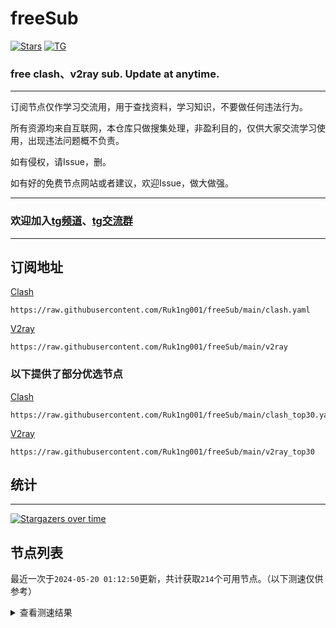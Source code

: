 # freeSub
[![Stars](https://img.shields.io/github/stars/Ruk1ng001/freeSub)](https://github.com/Ruk1ng001/freeSub/stargazers)
[![TG](https://img.shields.io/badge/Telegram-gray?logo=Telegram)](https://t.me/Ruk1ng001)
### free clash、v2ray sub. Update at anytime.

---

订阅节点仅作学习交流用，用于查找资料，学习知识，不要做任何违法行为。

所有资源均来自互联网，本仓库只做搜集处理，非盈利目的，仅供大家交流学习使用，出现违法问题概不负责。

如有侵权，请Issue，删。

如有好的免费节点网站或者建议，欢迎Issue，做大做强。

---

### 欢迎加入[tg频道](https://t.me/Ruk1ng001)、[tg交流群](https://t.me/+-e-b04EE5Cw2NmU1)

---

## 订阅地址
[Clash](https://raw.githubusercontent.com/Ruk1ng001/freeSub/main/clash.yaml)
```
https://raw.githubusercontent.com/Ruk1ng001/freeSub/main/clash.yaml
```
[V2ray](https://raw.githubusercontent.com/Ruk1ng001/freeSub/main/v2ray)
```
https://raw.githubusercontent.com/Ruk1ng001/freeSub/main/v2ray
```
### 以下提供了部分优选节点

[Clash](https://raw.githubusercontent.com/Ruk1ng001/freeSub/main/clash_top30.yaml)
```
https://raw.githubusercontent.com/Ruk1ng001/freeSub/main/clash_top30.yaml
```
[V2ray](https://raw.githubusercontent.com/Ruk1ng001/freeSub/main/v2ray_top30)
```
https://raw.githubusercontent.com/Ruk1ng001/freeSub/main/v2ray_top30
```

## 统计

---

[![Stargazers over time](https://starchart.cc/Ruk1ng001/freeSub.svg)](https://starchart.cc/Ruk1ng001/freeSub)

## 节点列表

最近一次于`2024-05-20 01:12:50`更新，共计获取`214`个可用节点。（以下测速仅供参考）

<details> <summary>查看测速结果</summary>

| 序号 | 节点 | 带宽 | 延迟 |
|:--:|:--:|:--:|:--:|
 | 1 | github.com/Ruk1ng001_2163870954 | 1.64MB/s | 336.00ms |
 | 2 | github.com/Ruk1ng001_2690750277 | 1.19MB/s | 436.00ms |
 | 3 | github.com/Ruk1ng001_2340624799 | 1.05MB/s | 693.00ms |
 | 4 | github.com/Ruk1ng001_3002662062 | 1.05MB/s | 586.00ms |
 | 5 | github.com/Ruk1ng001_3934250345 | 1.02MB/s | 441.00ms |
 | 6 | github.com/Ruk1ng001_4224814787 | 954.68KB/s | 492.00ms |
 | 7 | github.com/Ruk1ng001_3061610628 | 848.69KB/s | 473.00ms |
 | 8 | github.com/Ruk1ng001_2967516307 | 843.32KB/s | 573.00ms |
 | 9 | github.com/Ruk1ng001_3564040109 | 836.46KB/s | 664.00ms |
 | 10 | github.com/Ruk1ng001_3194308421 | 799.81KB/s | 667.00ms |
 | 11 | github.com/Ruk1ng001_1455062586 | 792.11KB/s | 717.00ms |
 | 12 | github.com/Ruk1ng001_1490566360 | 757.93KB/s | 747.00ms |
 | 13 | github.com/Ruk1ng001_2671886144 | 737.37KB/s | 936.00ms |
 | 14 | github.com/Ruk1ng001_1492609673 | 714.54KB/s | 737.00ms |
 | 15 | github.com/Ruk1ng001_400971130 | 710.73KB/s | 974.00ms |
 | 16 | github.com/Ruk1ng001_4056207625 | 704.35KB/s | 768.00ms |
 | 17 | github.com/Ruk1ng001_1556554989 | 702.66KB/s | 762.00ms |
 | 18 | github.com/Ruk1ng001_1730953342 | 702.03KB/s | 766.00ms |
 | 19 | github.com/Ruk1ng001_1927756466 | 700.43KB/s | 811.00ms |
 | 20 | github.com/Ruk1ng001_2036383867 | 699.63KB/s | 791.00ms |
 | 21 | github.com/Ruk1ng001_3096045900 | 699.50KB/s | 762.00ms |
 | 22 | github.com/Ruk1ng001_3963797437 | 699.46KB/s | 795.00ms |
 | 23 | github.com/Ruk1ng001_672420405 | 698.69KB/s | 480.00ms |
 | 24 | github.com/Ruk1ng001_3827769526 | 696.48KB/s | 654.00ms |
 | 25 | github.com/Ruk1ng001_2163296816 | 693.55KB/s | 831.00ms |
 | 26 | github.com/Ruk1ng001_380930033 | 692.92KB/s | 844.00ms |
 | 27 | github.com/Ruk1ng001_2944205577 | 686.87KB/s | 871.00ms |
 | 28 | github.com/Ruk1ng001_2551341357 | 685.80KB/s | 842.00ms |
 | 29 | github.com/Ruk1ng001_2631241200 | 685.68KB/s | 826.00ms |
 | 30 | github.com/Ruk1ng001_1256190647 | 685.24KB/s | 844.00ms |
 | 31 | github.com/Ruk1ng001_433036021 | 684.51KB/s | 872.00ms |
 | 32 | github.com/Ruk1ng001_1556457091 | 684.50KB/s | 816.00ms |
 | 33 | github.com/Ruk1ng001_1931601797 | 681.09KB/s | 863.00ms |
 | 34 | github.com/Ruk1ng001_1672431089 | 667.84KB/s | 921.00ms |
 | 35 | github.com/Ruk1ng001_1002765627 | 667.63KB/s | 839.00ms |
 | 36 | github.com/Ruk1ng001_789689352 | 656.12KB/s | 873.00ms |
 | 37 | github.com/Ruk1ng001_805306763 | 649.86KB/s | 801.00ms |
 | 38 | github.com/Ruk1ng001_2919130966 | 649.73KB/s | 802.00ms |
 | 39 | github.com/Ruk1ng001_3257535635 | 648.37KB/s | 1008.00ms |
 | 40 | github.com/Ruk1ng001_2681568055 | 647.03KB/s | 860.00ms |
 | 41 | github.com/Ruk1ng001_1061423009 | 645.42KB/s | 798.00ms |
 | 42 | github.com/Ruk1ng001_2828288896 | 644.93KB/s | 866.00ms |
 | 43 | github.com/Ruk1ng001_3269994149 | 642.57KB/s | 948.00ms |
 | 44 | github.com/Ruk1ng001_2747452963 | 641.53KB/s | 944.00ms |
 | 45 | github.com/Ruk1ng001_3359309521 | 640.77KB/s | 780.00ms |
 | 46 | github.com/Ruk1ng001_1946548147 | 637.84KB/s | 818.00ms |
 | 47 | github.com/Ruk1ng001_777700868 | 633.44KB/s | 561.00ms |
 | 48 | github.com/Ruk1ng001_3059954025 | 617.34KB/s | 952.00ms |
 | 49 | github.com/Ruk1ng001_4149571360 | 612.59KB/s | 888.00ms |
 | 50 | github.com/Ruk1ng001_2194615537 | 602.50KB/s | 1271.00ms |
 | 51 | github.com/Ruk1ng001_3026161419 | 600.20KB/s | 967.00ms |
 | 52 | github.com/Ruk1ng001_4292680690 | 599.40KB/s | 851.00ms |
 | 53 | github.com/Ruk1ng001_1472351678 | 594.29KB/s | 1275.00ms |
 | 54 | github.com/Ruk1ng001_2308501734 | 590.14KB/s | 1284.00ms |
 | 55 | github.com/Ruk1ng001_1855538875 | 579.52KB/s | 639.00ms |
 | 56 | github.com/Ruk1ng001_4211635250 | 578.41KB/s | 894.00ms |
 | 57 | github.com/Ruk1ng001_1250125731 | 559.44KB/s | 927.00ms |
 | 58 | github.com/Ruk1ng001_185289708 | 554.96KB/s | 942.00ms |
 | 59 | github.com/Ruk1ng001_1255296045 | 553.42KB/s | 965.00ms |
 | 60 | github.com/Ruk1ng001_743245154 | 546.94KB/s | 999.00ms |
 | 61 | github.com/Ruk1ng001_1034331182 | 546.25KB/s | 1381.00ms |
 | 62 | github.com/Ruk1ng001_2070134522 | 545.71KB/s | 1017.00ms |
 | 63 | github.com/Ruk1ng001_458165570 | 545.41KB/s | 1024.00ms |
 | 64 | github.com/Ruk1ng001_2054894954 | 543.77KB/s | 1263.00ms |
 | 65 | github.com/Ruk1ng001_4140861531 | 538.79KB/s | 870.00ms |
 | 66 | github.com/Ruk1ng001_2381704039 | 536.26KB/s | 1041.00ms |
 | 67 | github.com/Ruk1ng001_3293006801 | 532.84KB/s | 1106.00ms |
 | 68 | github.com/Ruk1ng001_2410055517 | 531.91KB/s | 1055.00ms |
 | 69 | github.com/Ruk1ng001_856347142 | 531.54KB/s | 1143.00ms |
 | 70 | github.com/Ruk1ng001_2962427332 | 496.09KB/s | 802.00ms |
 | 71 | github.com/Ruk1ng001_4084287366 | 495.72KB/s | 1420.00ms |
 | 72 | github.com/Ruk1ng001_4225185103 | 492.61KB/s | 974.00ms |
 | 73 | github.com/Ruk1ng001_1788757087 | 468.83KB/s | 719.00ms |
 | 74 | github.com/Ruk1ng001_2679557322 | 464.59KB/s | 1602.00ms |
 | 75 | github.com/Ruk1ng001_4247945564 | 453.38KB/s | 1025.00ms |
 | 76 | github.com/Ruk1ng001_839126155 | 442.71KB/s | 917.00ms |
 | 77 | github.com/Ruk1ng001_2210519284 | 440.26KB/s | 1787.00ms |
 | 78 | github.com/Ruk1ng001_2145981711 | 435.00KB/s | 1691.00ms |
 | 79 | github.com/Ruk1ng001_295479432 | 427.71KB/s | 1654.00ms |
 | 80 | github.com/Ruk1ng001_3906908488 | 421.91KB/s | 1117.00ms |
 | 81 | github.com/Ruk1ng001_3392725797 | 414.92KB/s | 1139.00ms |
 | 82 | github.com/Ruk1ng001_286035895 | 404.36KB/s | 1575.00ms |
 | 83 | github.com/Ruk1ng001_3362580199 | 385.68KB/s | 1166.00ms |
 | 84 | github.com/Ruk1ng001_864906418 | 377.05KB/s | 1091.00ms |
 | 85 | github.com/Ruk1ng001_3434244038 | 375.09KB/s | 1099.00ms |
 | 86 | github.com/Ruk1ng001_3217333019 | 372.79KB/s | 1366.00ms |
 | 87 | github.com/Ruk1ng001_838451797 | 371.27KB/s | 1270.00ms |
 | 88 | github.com/Ruk1ng001_1563340458 | 361.08KB/s | 1398.00ms |
 | 89 | github.com/Ruk1ng001_4145932035 | 337.57KB/s | 1439.00ms |
 | 90 | github.com/Ruk1ng001_2304014836 | 332.43KB/s | 1364.00ms |
 | 91 | github.com/Ruk1ng001_3272259734 | 311.76KB/s | 1548.00ms |
 | 92 | github.com/Ruk1ng001_1724781220 | 310.78KB/s | 1453.00ms |
 | 93 | github.com/Ruk1ng001_796916901 | 310.40KB/s | 808.00ms |
 | 94 | github.com/Ruk1ng001_3212328957 | 310.37KB/s | 1948.00ms |
 | 95 | github.com/Ruk1ng001_3387269693 | 305.05KB/s | 1742.00ms |
 | 96 | github.com/Ruk1ng001_34491053 | 305.04KB/s | 834.00ms |
 | 97 | github.com/Ruk1ng001_2269129838 | 304.66KB/s | 1841.00ms |
 | 98 | github.com/Ruk1ng001_3927315096 | 301.28KB/s | 1980.00ms |
 | 99 | github.com/Ruk1ng001_1397889987 | 298.51KB/s | 1621.00ms |
 | 100 | github.com/Ruk1ng001_351015876 | 297.23KB/s | 2031.00ms |
 | 101 | github.com/Ruk1ng001_2021478874 | 297.06KB/s | 1858.00ms |
 | 102 | github.com/Ruk1ng001_2013146544 | 293.66KB/s | 893.00ms |
 | 103 | github.com/Ruk1ng001_4258262339 | 287.23KB/s | 1382.00ms |
 | 104 | github.com/Ruk1ng001_2750607913 | 283.59KB/s | 1370.00ms |
 | 105 | github.com/Ruk1ng001_3635239675 | 283.04KB/s | 1323.00ms |
 | 106 | github.com/Ruk1ng001_3198540553 | 281.30KB/s | 1496.00ms |
 | 107 | github.com/Ruk1ng001_395496207 | 272.60KB/s | 1513.00ms |
 | 108 | github.com/Ruk1ng001_1388672434 | 272.53KB/s | 1395.00ms |
 | 109 | github.com/Ruk1ng001_3385656539 | 267.57KB/s | 1774.00ms |
 | 110 | github.com/Ruk1ng001_3773318312 | 260.50KB/s | 1647.00ms |
 | 111 | github.com/Ruk1ng001_706619102 | 259.83KB/s | 1670.00ms |
 | 112 | github.com/Ruk1ng001_1708283347 | 256.76KB/s | 1963.00ms |
 | 113 | github.com/Ruk1ng001_648817093 | 247.82KB/s | 1509.00ms |
 | 114 | github.com/Ruk1ng001_2547079726 | 245.84KB/s | 1728.00ms |
 | 115 | github.com/Ruk1ng001_2154025448 | 239.65KB/s | 1533.00ms |
 | 116 | github.com/Ruk1ng001_4091694397 | 234.43KB/s | 1325.00ms |
 | 117 | github.com/Ruk1ng001_3010197752 | 230.94KB/s | 1681.00ms |
 | 118 | github.com/Ruk1ng001_1903292082 | 229.86KB/s | 1778.00ms |
 | 119 | github.com/Ruk1ng001_1086011944 | 220.03KB/s | 1377.00ms |
 | 120 | github.com/Ruk1ng001_1846650742 | 215.14KB/s | 1143.00ms |
 | 121 | github.com/Ruk1ng001_167606130 | 214.54KB/s | 1402.00ms |
 | 122 | github.com/Ruk1ng001_1132634313 | 213.06KB/s | 691.00ms |
 | 123 | github.com/Ruk1ng001_459534470 | 212.82KB/s | 921.00ms |
 | 124 | github.com/Ruk1ng001_39863998 | 212.56KB/s | 769.00ms |
 | 125 | github.com/Ruk1ng001_4002426314 | 211.86KB/s | 1218.00ms |
 | 126 | github.com/Ruk1ng001_390994783 | 205.46KB/s | 977.00ms |
 | 127 | github.com/Ruk1ng001_1694492034 | 205.27KB/s | 1821.00ms |
 | 128 | github.com/Ruk1ng001_1616468470 | 204.29KB/s | 822.00ms |
 | 129 | github.com/Ruk1ng001_59509070 | 202.43KB/s | 1506.00ms |
 | 130 | github.com/Ruk1ng001_2576067023 | 195.64KB/s | 971.00ms |
 | 131 | github.com/Ruk1ng001_1108544810 | 194.41KB/s | 1224.00ms |
 | 132 | github.com/Ruk1ng001_2386156489 | 191.17KB/s | 1671.00ms |
 | 133 | github.com/Ruk1ng001_3115135129 | 189.47KB/s | 1845.00ms |
 | 134 | github.com/Ruk1ng001_1983795161 | 185.63KB/s | 1770.00ms |
 | 135 | github.com/Ruk1ng001_3179125206 | 182.76KB/s | 2249.00ms |
 | 136 | github.com/Ruk1ng001_2327257468 | 182.71KB/s | 1398.00ms |
 | 137 | github.com/Ruk1ng001_4160260175 | 172.77KB/s | 1704.00ms |
 | 138 | github.com/Ruk1ng001_4116185635 | 170.82KB/s | 1575.00ms |
 | 139 | github.com/Ruk1ng001_1079250985 | 170.21KB/s | 713.00ms |
 | 140 | github.com/Ruk1ng001_1756145984 | 170.02KB/s | 584.00ms |
 | 141 | github.com/Ruk1ng001_3321698845 | 169.34KB/s | 607.00ms |
 | 142 | github.com/Ruk1ng001_2920426523 | 168.89KB/s | 1350.00ms |
 | 143 | github.com/Ruk1ng001_3970925062 | 166.60KB/s | 1569.00ms |
 | 144 | github.com/Ruk1ng001_1320228236 | 164.99KB/s | 1386.00ms |
 | 145 | github.com/Ruk1ng001_436660577 | 164.26KB/s | 740.00ms |
 | 146 | github.com/Ruk1ng001_1964030541 | 163.11KB/s | 790.00ms |
 | 147 | github.com/Ruk1ng001_2987427352 | 161.58KB/s | 1539.00ms |
 | 148 | github.com/Ruk1ng001_1778976388 | 159.41KB/s | 1354.00ms |
 | 149 | github.com/Ruk1ng001_2715350090 | 155.63KB/s | 1633.00ms |
 | 150 | github.com/Ruk1ng001_2191687096 | 154.24KB/s | 1106.00ms |
 | 151 | github.com/Ruk1ng001_1673641397 | 153.88KB/s | 1427.00ms |
 | 152 | github.com/Ruk1ng001_380130438 | 151.98KB/s | 1393.00ms |
 | 153 | github.com/Ruk1ng001_254202282 | 151.05KB/s | 1575.00ms |
 | 154 | github.com/Ruk1ng001_1372051761 | 150.58KB/s | 1905.00ms |
 | 155 | github.com/Ruk1ng001_1698104974 | 149.86KB/s | 1193.00ms |
 | 156 | github.com/Ruk1ng001_259287229 | 148.60KB/s | 1109.00ms |
 | 157 | github.com/Ruk1ng001_2368736018 | 146.29KB/s | 2577.00ms |
 | 158 | github.com/Ruk1ng001_2963130294 | 140.42KB/s | 675.00ms |
 | 159 | github.com/Ruk1ng001_2160597373 | 137.99KB/s | 1391.00ms |
 | 160 | github.com/Ruk1ng001_3578822674 | 136.16KB/s | 1449.00ms |
 | 161 | github.com/Ruk1ng001_1024834280 | 135.73KB/s | 1420.00ms |
 | 162 | github.com/Ruk1ng001_4213900525 | 133.76KB/s | 1417.00ms |
 | 163 | github.com/Ruk1ng001_3362003740 | 132.69KB/s | 554.00ms |
 | 164 | github.com/Ruk1ng001_3932046545 | 132.04KB/s | 1115.00ms |
 | 165 | github.com/Ruk1ng001_3007123315 | 131.70KB/s | 1089.00ms |
 | 166 | github.com/Ruk1ng001_1712514616 | 131.18KB/s | 850.00ms |
 | 167 | github.com/Ruk1ng001_2172465582 | 128.55KB/s | 2564.00ms |
 | 168 | github.com/Ruk1ng001_3997140244 | 114.17KB/s | 1635.00ms |
 | 169 | github.com/Ruk1ng001_24015290 | 113.20KB/s | 1284.00ms |
 | 170 | github.com/Ruk1ng001_237030643 | 112.34KB/s | 1374.00ms |
 | 171 | github.com/Ruk1ng001_4125802957 | 111.92KB/s | 1503.00ms |
 | 172 | github.com/Ruk1ng001_339647967 | 102.76KB/s | 1334.00ms |
 | 173 | github.com/Ruk1ng001_54239677 | 100.52KB/s | 1455.00ms |
 | 174 | github.com/Ruk1ng001_1993975900 | 98.84KB/s | 1431.00ms |
 | 175 | github.com/Ruk1ng001_2560504633 | 98.67KB/s | 1799.00ms |
 | 176 | github.com/Ruk1ng001_3549260583 | 97.08KB/s | 759.00ms |
 | 177 | github.com/Ruk1ng001_1443729558 | 96.57KB/s | 1259.00ms |
 | 178 | github.com/Ruk1ng001_1302235713 | 96.48KB/s | 1308.00ms |
 | 179 | github.com/Ruk1ng001_1611599249 | 94.03KB/s | 1251.00ms |
 | 180 | github.com/Ruk1ng001_321207043 | 93.75KB/s | 1361.00ms |
 | 181 | github.com/Ruk1ng001_3607103000 | 93.13KB/s | 1339.00ms |
 | 182 | github.com/Ruk1ng001_2744246456 | 87.37KB/s | 1223.00ms |
 | 183 | github.com/Ruk1ng001_3900170868 | 85.11KB/s | 378.00ms |
 | 184 | github.com/Ruk1ng001_2857616128 | 83.64KB/s | 1109.00ms |
 | 185 | github.com/Ruk1ng001_711096051 | 80.13KB/s | 1445.00ms |
 | 186 | github.com/Ruk1ng001_3681621484 | 78.99KB/s | 1409.00ms |
 | 187 | github.com/Ruk1ng001_3622565782 | 77.48KB/s | 1797.00ms |
 | 188 | github.com/Ruk1ng001_1098952640 | 76.92KB/s | 431.00ms |
 | 189 | github.com/Ruk1ng001_1092046360 | 75.95KB/s | 1622.00ms |
 | 190 | github.com/Ruk1ng001_1551530121 | 74.44KB/s | 1508.00ms |
 | 191 | github.com/Ruk1ng001_1482933334 | 73.12KB/s | 323.00ms |
 | 192 | github.com/Ruk1ng001_4221750867 | 72.73KB/s | 1332.00ms |
 | 193 | github.com/Ruk1ng001_2997387401 | 72.47KB/s | 2613.00ms |
 | 194 | github.com/Ruk1ng001_39864713 | 71.53KB/s | 1627.00ms |
 | 195 | github.com/Ruk1ng001_2507663752 | 71.53KB/s | 1651.00ms |
 | 196 | github.com/Ruk1ng001_1518864211 | 66.92KB/s | 404.00ms |
 | 197 | github.com/Ruk1ng001_4202677164 | 66.79KB/s | 1579.00ms |
 | 198 | github.com/Ruk1ng001_1676283943 | 63.88KB/s | 1448.00ms |
 | 199 | github.com/Ruk1ng001_1106270083 | 62.87KB/s | 1582.00ms |
 | 200 | github.com/Ruk1ng001_1091569262 | 60.31KB/s | 1557.00ms |
 | 201 | github.com/Ruk1ng001_1695599451 | 59.50KB/s | 1752.00ms |
 | 202 | github.com/Ruk1ng001_3402559863 | 53.17KB/s | 1357.00ms |
 | 203 |  | N/A | N/A |
 | 204 |  | N/A | N/A |
 | 205 |  | N/A | N/A |
 | 206 |  | N/A | N/A |
 | 207 |  | N/A | N/A |
 | 208 |  | N/A | N/A |
 | 209 |  | N/A | N/A |
 | 210 |  | N/A | N/A |
 | 211 |  | N/A | N/A |
 | 212 |  | N/A | N/A |
 | 213 |  | N/A | N/A |
 | 214 |  | N/A | N/A |


</details>